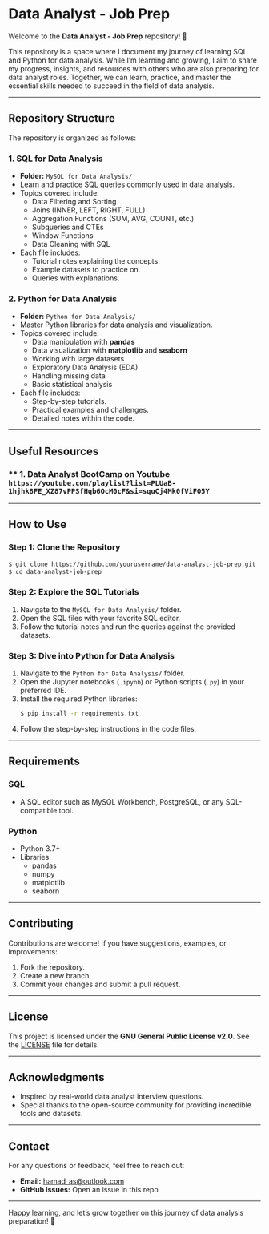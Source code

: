 # Data Analyst - Job Prep

Welcome to the **Data Analyst - Job Prep** repository! 🚀

This repository is a space where I document my journey of learning SQL and Python for data analysis. While I’m learning and growing, I aim to share my progress, insights, and resources with others who are also preparing for data analyst roles. Together, we can learn, practice, and master the essential skills needed to succeed in the field of data analysis.

---

## Repository Structure

The repository is organized as follows:

### **1. SQL for Data Analysis**
- **Folder:** `MySQL for Data Analysis/`
- Learn and practice SQL queries commonly used in data analysis.
- Topics covered include:
  - Data Filtering and Sorting
  - Joins (INNER, LEFT, RIGHT, FULL)
  - Aggregation Functions (SUM, AVG, COUNT, etc.)
  - Subqueries and CTEs
  - Window Functions
  - Data Cleaning with SQL
- Each file includes:
  - Tutorial notes explaining the concepts.
  - Example datasets to practice on.
  - Queries with explanations.

### **2. Python for Data Analysis**
- **Folder:** `Python for Data Analysis/`
- Master Python libraries for data analysis and visualization.
- Topics covered include:
  - Data manipulation with **pandas**
  - Data visualization with **matplotlib** and **seaborn**
  - Working with large datasets
  - Exploratory Data Analysis (EDA)
  - Handling missing data
  - Basic statistical analysis
- Each file includes:
  - Step-by-step tutorials.
  - Practical examples and challenges.
  - Detailed notes within the code.

---

## Useful Resources

### ** 1. Data Analyst BootCamp on Youtube `https://youtube.com/playlist?list=PLUaB-1hjhk8FE_XZ87vPPSfHqb6OcM0cF&si=squCj4Mk0fViFO5Y`
---

## How to Use

### **Step 1: Clone the Repository**
```bash
$ git clone https://github.com/yourusername/data-analyst-job-prep.git
$ cd data-analyst-job-prep
```

### **Step 2: Explore the SQL Tutorials**
1. Navigate to the `MySQL for Data Analysis/` folder.
2. Open the SQL files with your favorite SQL editor.
3. Follow the tutorial notes and run the queries against the provided datasets.

### **Step 3: Dive into Python for Data Analysis**
1. Navigate to the `Python for Data Analysis/` folder.
2. Open the Jupyter notebooks (`.ipynb`) or Python scripts (`.py`) in your preferred IDE.
3. Install the required Python libraries:
   ```bash
   $ pip install -r requirements.txt
   ```
4. Follow the step-by-step instructions in the code files.

---

## Requirements

### **SQL**
- A SQL editor such as MySQL Workbench, PostgreSQL, or any SQL-compatible tool.

### **Python**
- Python 3.7+
- Libraries:
  - pandas
  - numpy
  - matplotlib
  - seaborn

---

## Contributing

Contributions are welcome! If you have suggestions, examples, or improvements:
1. Fork the repository.
2. Create a new branch.
3. Commit your changes and submit a pull request.

---

## License

This project is licensed under the **GNU General Public License v2.0**. See the [LICENSE](LICENSE) file for details.

---

## Acknowledgments

- Inspired by real-world data analyst interview questions.
- Special thanks to the open-source community for providing incredible tools and datasets.

---

## Contact

For any questions or feedback, feel free to reach out:
- **Email:** [hamad_as@outlook.com](mailto:hamad_as@outlook.com)
- **GitHub Issues:** Open an issue in this repo

---

Happy learning, and let’s grow together on this journey of data analysis preparation! 🎉
